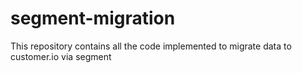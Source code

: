 # segment-migration
This repository contains all the  code implemented to migrate data  to customer.io via segment 
